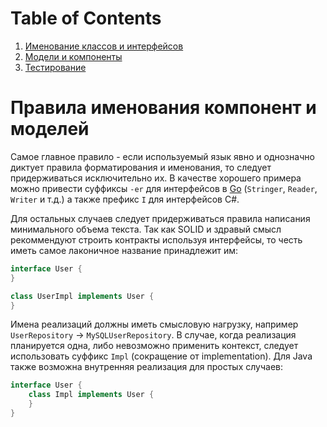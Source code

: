 # Table of Contents

1. [Именование классов и интерфейсов](/articles/Naming.md)
2. [Модели и компоненты](/articles/ModelsAndComponents.md)
3. [Тестирование](/articles/Testing.md)


# Правила именования компонент и моделей

Самое главное правило - если используемый язык явно и однозначно диктует правила
форматирования и именования, то следует придерживаться исключительно их. В качестве хорошего
примера можно привести суффиксы `-er` для интерфейсов в [Go](https://golang.org/doc/effective_go.html#interface-names)
(`Stringer`, `Reader`, `Writer` и т.д.) а также префикс `I` для интерфейсов C#.

Для остальных случаев следует придерживаться правила написания минимального 
объема текста. Так как SOLID и здравый смысл рекоммендуют строить контракты 
используя интерфейсы, то честь иметь самое лаконичное название принадлежит им:

```java
interface User {
}

class UserImpl implements User {
}
```

Имена реализаций должны иметь смысловую нагрузку, например `UserRepository` → `MySQLUserRepository`. 
В случае, когда реализация планируется одна, либо невозможно применить контекст, следует использовать
суффикс `Impl` (сокращение от implementation). 
Для Java также возможна внутренняя реализация для простых случаев:

```java
interface User {
    class Impl implements User {
    }
}
```